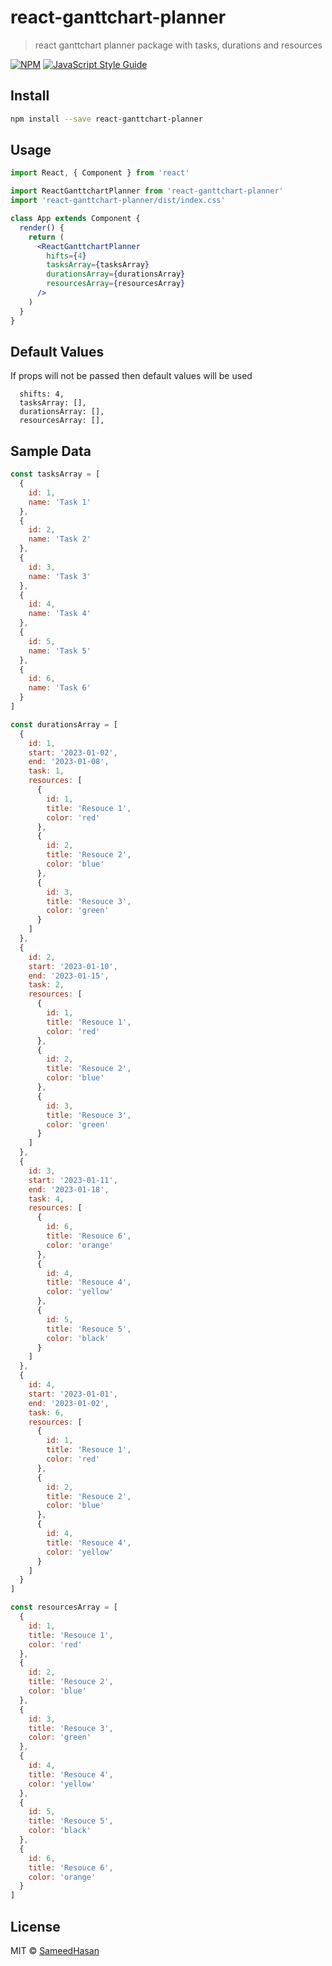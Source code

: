# react-ganttchart-planner

> react ganttchart planner package with tasks, durations and resources

[![NPM](https://img.shields.io/npm/v/react-ganttchart-planner.svg)](https://www.npmjs.com/package/react-ganttchart-planner) [![JavaScript Style Guide](https://img.shields.io/badge/code_style-standard-brightgreen.svg)](https://standardjs.com)

## Install

```bash
npm install --save react-ganttchart-planner
```

## Usage

```jsx
import React, { Component } from 'react'

import ReactGanttchartPlanner from 'react-ganttchart-planner'
import 'react-ganttchart-planner/dist/index.css'

class App extends Component {
  render() {
    return (
      <ReactGanttchartPlanner
        hifts={4}
        tasksArray={tasksArray}
        durationsArray={durationsArray}
        resourcesArray={resourcesArray}
      />
    )
  }
}
```

## Default Values

If props will not be passed then default values will be used

```table
  shifts: 4,
  tasksArray: [],
  durationsArray: [],
  resourcesArray: [],
```

## Sample Data

```jsx
const tasksArray = [
  {
    id: 1,
    name: 'Task 1'
  },
  {
    id: 2,
    name: 'Task 2'
  },
  {
    id: 3,
    name: 'Task 3'
  },
  {
    id: 4,
    name: 'Task 4'
  },
  {
    id: 5,
    name: 'Task 5'
  },
  {
    id: 6,
    name: 'Task 6'
  }
]

const durationsArray = [
  {
    id: 1,
    start: '2023-01-02',
    end: '2023-01-08',
    task: 1,
    resources: [
      {
        id: 1,
        title: 'Resouce 1',
        color: 'red'
      },
      {
        id: 2,
        title: 'Resouce 2',
        color: 'blue'
      },
      {
        id: 3,
        title: 'Resouce 3',
        color: 'green'
      }
    ]
  },
  {
    id: 2,
    start: '2023-01-10',
    end: '2023-01-15',
    task: 2,
    resources: [
      {
        id: 1,
        title: 'Resouce 1',
        color: 'red'
      },
      {
        id: 2,
        title: 'Resouce 2',
        color: 'blue'
      },
      {
        id: 3,
        title: 'Resouce 3',
        color: 'green'
      }
    ]
  },
  {
    id: 3,
    start: '2023-01-11',
    end: '2023-01-18',
    task: 4,
    resources: [
      {
        id: 6,
        title: 'Resouce 6',
        color: 'orange'
      },
      {
        id: 4,
        title: 'Resouce 4',
        color: 'yellow'
      },
      {
        id: 5,
        title: 'Resouce 5',
        color: 'black'
      }
    ]
  },
  {
    id: 4,
    start: '2023-01-01',
    end: '2023-01-02',
    task: 6,
    resources: [
      {
        id: 1,
        title: 'Resouce 1',
        color: 'red'
      },
      {
        id: 2,
        title: 'Resouce 2',
        color: 'blue'
      },
      {
        id: 4,
        title: 'Resouce 4',
        color: 'yellow'
      }
    ]
  }
]

const resourcesArray = [
  {
    id: 1,
    title: 'Resouce 1',
    color: 'red'
  },
  {
    id: 2,
    title: 'Resouce 2',
    color: 'blue'
  },
  {
    id: 3,
    title: 'Resouce 3',
    color: 'green'
  },
  {
    id: 4,
    title: 'Resouce 4',
    color: 'yellow'
  },
  {
    id: 5,
    title: 'Resouce 5',
    color: 'black'
  },
  {
    id: 6,
    title: 'Resouce 6',
    color: 'orange'
  }
]
```

## License

MIT © [SameedHasan](https://github.com/SameedHasan)
